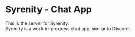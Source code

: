 # Syrenity - Chat App

This is the server for Syrenity.  
Syrenity is a work-in-progress chat app, similar to Discord.
